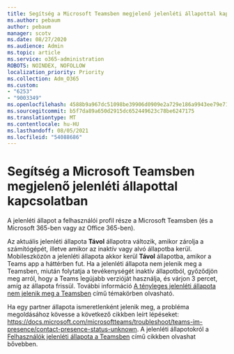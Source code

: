 ```yaml
---
title: Segítség a Microsoft Teamsben megjelenő jelenléti állapottal kapcsolatban
ms.author: pebaum
author: pebaum
manager: scotv
ms.date: 08/27/2020
ms.audience: Admin
ms.topic: article
ms.service: o365-administration
ROBOTS: NOINDEX, NOFOLLOW
localization_priority: Priority
ms.collection: Adm_O365
ms.custom:
- "6253"
- "9003349"
ms.openlocfilehash: 4588b9a967dc51098be39906d0909e2a729e186a9943ee79e71d6ab50a666107
ms.sourcegitcommit: b5f7da89a650d2915dc652449623c78be6247175
ms.translationtype: MT
ms.contentlocale: hu-HU
ms.lasthandoff: 08/05/2021
ms.locfileid: "54088686"
---
```

# <a name="help-with-presence-in-microsoft-teams"></a>Segítség a Microsoft Teamsben megjelenő jelenléti állapottal kapcsolatban

A jelenléti állapot a felhasználói profil része a Microsoft Teamsben (és a Microsoft 365-ben vagy az Office 365-ben). 

Az aktuális jelenléti állapota **Távol** állapotra változik, amikor zárolja a számítógépét, illetve amikor az inaktív vagy alvó állapotba kerül. Mobileszközön a jelenléti állapota akkor kerül **Távol** állapotba, amikor a Teams app a háttérben fut. Ha a jelenléti állapota nem jelenik meg a Teamsben, miután folytatja a tevékenységét inaktív állapotból, győződjön meg arról, hogy a Teams legújabb verzióját használja, és várjon 3 percet, amíg az állapota frissül. További információ [A tényleges jelenléti állapota nem jelenik meg a Teamsben](https://docs.microsoft.com/microsoftteams/troubleshoot/teams-im-presence/presence-not-show-actual-status) című témakörben olvasható.

Ha egy partner állapota ismeretlenként jelenik meg, a probléma megoldásához kövesse a következő cikkben leírt lépéseket: https://docs.microsoft.com/microsoftteams/troubleshoot/teams-im-presence/contact-presence-status-unknown.
A jelenléti állapotokról a [Felhasználók jelenléti állapota a Teamsben](https://docs.microsoft.com/microsoftteams/presence-admins) című cikkben olvashat bővebben.

